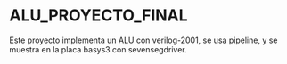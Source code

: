 # ALU_PROYECTO_FINAL
Este proyecto implementa un ALU con verilog-2001, se usa pipeline, y se muestra en la placa basys3 con sevensegdriver.
